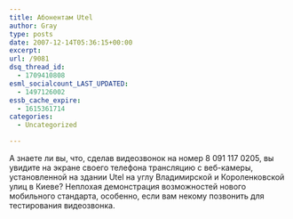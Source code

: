 ```yaml
---
title: Абонентам Utel
author: Gray
type: posts
date: 2007-12-14T05:36:15+00:00
excerpt:
url: /9081
dsq_thread_id:
  - 1709410808
esml_socialcount_LAST_UPDATED:
  - 1497126002
essb_cache_expire:
  - 1615361714
categories:
  - Uncategorized

---
```








А знаете ли вы, что, сделав видеозвонок на номер 8 091 117 0205, вы увидите на экране своего телефона трансляцию с веб-камеры, установленной на здании Utel на углу Владимирской и Короленковской улиц в Киеве? Неплохая демонстрация возможностей нового мобильного стандарта, особенно, если вам некому позвонить для тестирования видеозвонка.